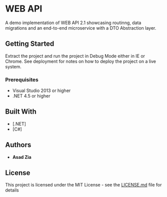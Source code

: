 # WEB API

A demo implementation of WEB API 2.1 showcasing routinng, data migrations and an end-to-end microservice with a DTO Abstraction layer.

## Getting Started

Extract the project and run the project in Debug Mode either in IE or Chrome. See deployment for notes on how to deploy the project on a live system.

### Prerequisites

* Visual Studio 2013 or higher
* .NET 4.5 or higher

## Built With

* [.NET]
* [C#]


## Authors

* **Asad Zia**

## License

This project is licensed under the MIT License - see the [LICENSE.md](LICENSE.md) file for details

